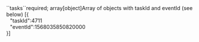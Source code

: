 <tr><td>``tasks``</td><td>required; array[object]</td><td>Array of objects with taskId and eventId (see below)</td>
<td> [{
  <div style="padding-left:10px;">"taskId":4711</div>
  <div style="padding-left:10px;">"eventId":1568035850820000</div>
  }]</td>
<td></td></tr>